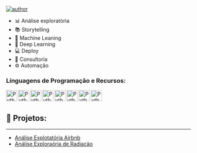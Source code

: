 [![author](https://img.shields.io/badge/author-rodrigosousa-green.svg)]()

- 📊 Análise exploratória
- 📚 Storytelling
- 🤖 Machine Leaning
- 🧠 Deep Learning
- 💻 Deploy
- 🤝 Consultoria
- ⚙ Automação

### Linguagens de Programação e Recursos:

<img align=left alt='Python' width=30px src='https://github.com/rodrigoadz/portifolio/blob/master/icons/python.png'/>
<img align=left alt='Python' width=30px src='https://github.com/rodrigoadz/portifolio/blob/master/icons/tensorflow.jpg'/>
<img align=left alt='Python' width=30px src='https://github.com/rodrigoadz/portifolio/blob/master/icons/sql.png'/>
<img align=left alt='Python' width=30px src='https://github.com/rodrigoadz/portifolio/blob/master/icons/html.png'/>
<img align=left alt='Python' width=30px src='https://github.com/rodrigoadz/portifolio/blob/master/icons/css.png'/>
<img align=left alt='Python' width=30px src='https://github.com/rodrigoadz/portifolio/blob/master/icons/javascript.png'/>
<img align=left alt='Python' width=30px src='https://github.com/rodrigoadz/portifolio/blob/master/icons/git.png'/>
<img align=left alt='Python' width=30px src='https://github.com/rodrigoadz/portifolio/blob/master/icons/docker.png'/>

<br>
<br>

## 📝 Projetos:
---
* [Análise Explotatória Airbnb](https://github.com/rodrigoadz/portifolio/blob/master/notebooks/EDA_Airbnb.ipynb)
* [Análise Exploraória de Radiação]()
